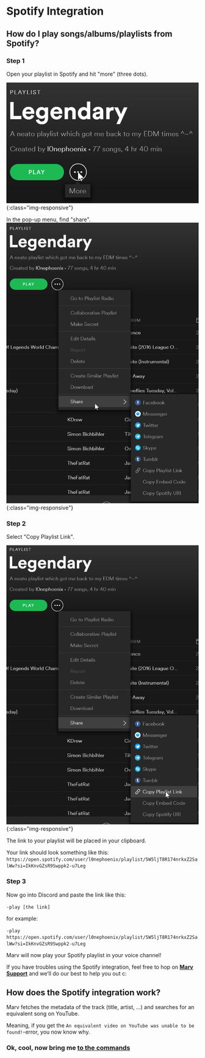 # Spotify Integration

## How do I play songs/albums/playlists from Spotify?

### Step 1

Open your playlist in Spotify and hit "more" (three dots).

![Step one](https://raw.githubusercontent.com/nekiono/marv-docs/master/assets/img/spotify-step-1.png){:class="img-responsive"}

In the pop-up menu, find "share".
![Step two](https://raw.githubusercontent.com/nekiono/marv-docs/master/assets/img/spotify-step-2.png){:class="img-responsive"}

### Step 2

Select "Copy Playlist Link".

![Step three](https://raw.githubusercontent.com/nekiono/marv-docs/master/assets/img/spotify-step-3.png){:class="img-responsive"}

The link to your playlist will be placed in your clipboard.

Your link should look something like this:
`https://open.spotify.com/user/l0nephoenix/playlist/5W5ljT8R174nrkxZ2SalWw?si=IkKnvGZsR9Swppk2-u7Leg`

### Step 3

Now go into Discord and paste the link like this:

`-play [the link]`

for example:

`-play https://open.spotify.com/user/l0nephoenix/playlist/5W5ljT8R174nrkxZ2SalWw?si=IkKnvGZsR9Swppk2-u7Leg`


Marv will now play your Spotify playlist in your voice channel!

If you have troubles using the Spotify integration, feel free to hop on [**Marv Support**](https://discord.gg/WmDyx7C) and we’ll do our best to help you out c:


## How does the Spotify integration work?

Marv fetches the metadata of the track (title, artist, ...) and searches for an equivalent song on YouTube.

Meaning, if you get the `An equivalent video on YouTube was unable to be found!`-error, you now know why.


### Ok, cool, now bring me [to the commands](/commands/)